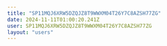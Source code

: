 ```yaml
---
title: "SP11MQJ6XRW5DZQJZ8T9WWXM04T26Y7C8AZSH77ZG"
date: 2024-11-11T01:00:20.241Z
user: SP11MQJ6XRW5DZQJZ8T9WWXM04T26Y7C8AZSH77ZG
layout: "users"
---
```

    